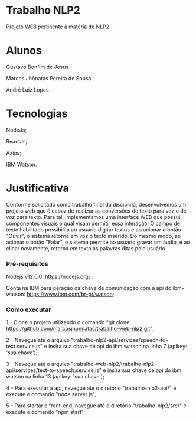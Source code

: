 # Trabalho NLP2
Projeto WEB pertinente à matéria de NLP2.

# Alunos
  Gustavo Bonfim de Jesus
  
  Marcos Jhônatas Pereira de Sousa
  
  André Luiz Lopes
  
# Tecnologias
NodeJs;

ReactJs;

Axios;

IBM Watson.

# Justificativa

Conforme solicitado como trabalho final da disciplina, desenvolvemos um projeto web que é capaz de realizar as conversões de texto para voz e de voz para texto. Para tal,
implementamos uma interface WEB que possui componentes visuais o qual visam permitir essa interação. O campo de texto habilitado possibilita ao usuário digitar textos e 
ao acionar o botão "Ouvir", o sistema retorna em voz o texto inserido. 
Do mesmo modo, ao acionar o botão "Falar", o sistema permite ao usuário gravar um áudio, e ao clicar novamente, retorna em texto as palavras ditas pelo usuário.

### Pré-requisitos

Nodejs v12.0.0: https://nodejs.org;

Conta na IBM para geração da chave de comunicação com a api do ibm-watson: https://www.ibm.com/br-pt/watson;


### Como executar
 1 - Clone o projeto utilizando o comando "git clone https://github.com/marcosjhonnatas/trabalho-web-nlp2.git";
 
 2 - Navegue até o arquivo "trabalho-nlp2-api/services/speech-to-text.service.js" e insira sua chave de api do ibm watson na linha 7 (apikey: 'sua chave');
 
 3 - Navegue até o arquivo "trabalho-web-nlp2/trabalho-nlp2-api/services/text-to-speech.service.js" e insira sua chave de api do ibm watson na linha 13 (apikey: 'sua chave');
 
 4 - Para executar a api, navegue até o diretório "trabalho-nlp2-api/" e execute o comando "node server.js";
 
 5 - Para startar o front-end, navegue até o diretório "trabalho-nlp2/src/" e execute o comando "npm start".
